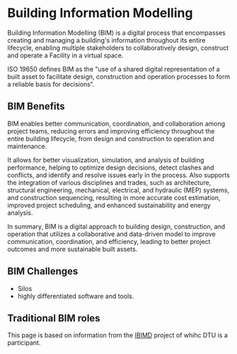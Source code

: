 # Building Information Modelling

Building Information Modelling (BIM) is a digital process that encompasses creating and managing a building's information throughout its entire lifecycle, enabling multiple stakeholders to collaboratively design, construct and operate a Facility in a virtual space.

ISO 19650 defines BIM as the "use of a shared digital representation of a built asset to facilitate design, construction and operation processes to form a reliable basis for decisions“. 

## BIM Benefits
BIM enables better communication, coordination, and collaboration among project teams, reducing errors and improving efficiency throughout the entire building lifecycle, from design and construction to operation and maintenance. ​

It allows for better visualization, simulation, and analysis of building performance, helping to optimize design decisions, detect clashes and conflicts, and identify and resolve issues early in the process. Also supports the integration of various disciplines and trades, such as architecture, structural engineering, mechanical, electrical, and hydraulic (MEP) systems, and construction sequencing, resulting in more accurate cost estimation, improved project scheduling, and enhanced sustainability and energy analysis.​

In summary, BIM is a digital approach to building design, construction, and operation that utilizes a collaborative and data-driven model to improve communication, coordination, and efficiency, leading to better project outcomes and more sustainable built assets.


## BIM Challenges

* Silos
* highly differentiated software and tools.


## Traditional BIM roles

This page is based on information from the [IBIMD](https://www.ct.upt.ro/IBIMD/) project of whihc DTU is a participant.
